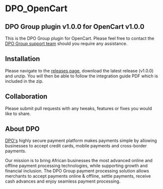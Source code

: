 # DPO_OpenCart

## DPO Group plugin v1.0.0 for OpenCart v1.0.0

This is the DPO Group plugin for OpenCart. Please feel free to contact
the [DPO Group support team](https://www.directpay.online/support/) should you require any assistance.

## Installation

Please navigate to the [releases page](https://github.com/DPO-Group/DPO_OpenCart/releases), download the
latest release (v1.0.0) and unzip. You will then be able to follow the integration guide PDF which is included in the
zip.

## Collaboration

Please submit pull requests with any tweaks, features or fixes you would like to share.

## About DPO

[DPO's](https://www.directpay.online/) highly secure payment platform makes payments simple by allowing businesses to
accept credit cards, mobile payments and cross-border payments.

Our mission is to bring African businesses the most advanced online and offline payment processing technologies, while
supporting growth and financial inclusion. The DPO Group payment processing solution allows merchants to accept payments
online & offline, settle payments, receive cash advances and enjoy seamless payment processing.
